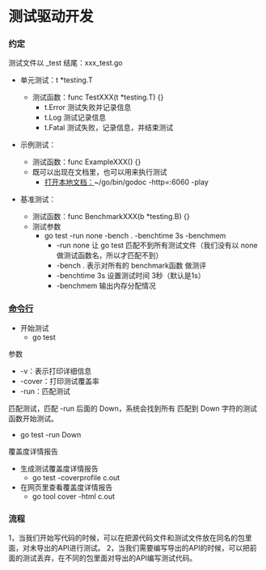 # 测试驱动开发

### 约定
测试文件以 _test 结尾：xxx_test.go

- 单元测试：t *testing.T
  - 测试函数：func TestXXX(t *testing.T) {}
    - t.Error 测试失败并记录信息
    - t.Log 测试记录信息
    - t.Fatal 测试失败，记录信息，并结束测试


- 示例测试：
  - 测试函数：func ExampleXXX() {}
  - 既可以出现在文档里，也可以用来执行测试
    - [打开本地文档：](https://learnku.com/articles/56426)~/go/bin/godoc -http=:6060 -play

- 基准测试：
  - 测试函数：func BenchmarkXXX(b *testing.B) {}
  - 测试参数
    - go test -run none -bench . -benchtime 3s -benchmem
      - -run none 让 go test 匹配不到所有测试文件（我们没有以 none 做测试函数名，所以才匹配不到）
      - -bench . 表示对所有的 benchmark函数 做测评
      - -benchtime 3s 设置测试时间 3秒（默认是1s）
      - -benchmem 输出内存分配情况


### [命令行](https://hyper0x.github.io/go_command_tutorial/#/0.7)
- 开始测试
  - go test

参数
  - -v：表示打印详细信息
  - -cover：打印测试覆盖率
  - -run：匹配测试
  
匹配测试，匹配 -run 后面的 Down，系统会找到所有 匹配到 Down 字符的测试函数开始测试。
  - go test -run Down

覆盖度详情报告
  - 生成测试覆盖度详情报告
    - go test -coverprofile c.out
  - 在网页里查看覆盖度详情报告
    - go tool cover -html c.out

### 流程
1，当我们开始写代码的时候，可以在把源代码文件和测试文件放在同名的包里面，对未导出的API进行测试。
2，当我们需要编写导出的API的时候，可以把前面的测试丢弃，在不同的包里面对导出的API编写测试代码。

